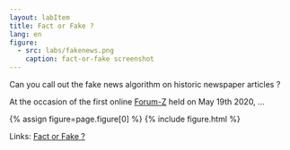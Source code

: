 ```yaml
---
layout: labItem
title: Fact or Fake ?
lang: en
figure:
  - src: labs/fakenews.png
    caption: fact-or-fake screenshot
---
```


Can you call out the fake news algorithm on historic newspaper articles ?

<!-- more -->

At the occasion of the first online [Forum-Z](https://www.c2dh.uni.lu/forum-z/reading-yesterdays-news-digital-age) held on May 19th 2020, ...

{% assign figure=page.figure[0] %}
{% include figure.html %}

Links: [Fact or Fake ?](https://fakenews.organicdesignlabs.com/)
